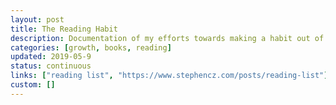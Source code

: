 ```yaml
---
layout: post
title: The Reading Habit
description: Documentation of my efforts towards making a habit out of reading.
categories: [growth, books, reading]
updated: 2019-05-9
status: continuous
links: ["reading list", "https://www.stephencz.com/posts/reading-list"]
custom: []
---
```


